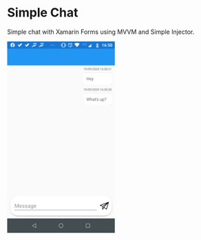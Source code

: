 <h1>Simple Chat</h1>

<p>
Simple chat with Xamarin Forms using MVVM and Simple Injector.
</p>

<img src="docs/Example.png" width="250" />
